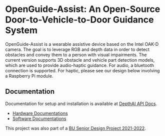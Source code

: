 # OpenGuide-Assist: An Open-Source Door-to-Vehicle-to-Door Guidance System

OpenGuide-Assist is a wearable assistive device based on the Intel OAK-D camera. The goal is to leverage RGB and depth data in order to detect obstacles and convey them to a person with visual impairments. The current version supports 3D obstacle and vehicle part detection models, which are used to provide audio-haptic guidance. For audio, a bluetooth connection is supported. For haptic, please see our design below involving a Raspberry Pi module. 


<a name="documentation"></a> 
## Documentation
Documentation for setup and installation is available at [DepthAI API Docs](https://docs.luxonis.com/projects/api/en/latest/install/).
* [Hardware Documentations](https://github.com/OwenZhang001122/Open-Guide-OAK-D/blob/main/README_Hardware.md)
* [Software Documentations](https://github.com/OwenZhang001122/Open-Guide-OAK-D/blob/main/README_Software.md)

This project was also part of a [BU Senior Design Project 2021-2022](https://github.com/amg1998/BUSeniorDesign-Opticle-21-22).

